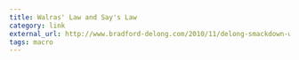 ```yaml
---
title: Walras' Law and Say's Law
category: link
external_url: http://www.bradford-delong.com/2010/11/delong-smackdown-watch-walras-law-and-says-law-edition.html
tags: macro
---
```

